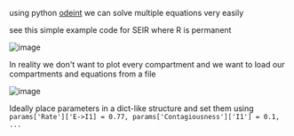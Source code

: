using python [odeint](https://stackoverflow.com/questions/51808922/how-to-solve-a-system-of-differential-equations-using-scipy-odeint) we can solve multiple equations very easily

see this simple example code for SEIR where R is permanent

![image](https://user-images.githubusercontent.com/43907476/156083899-eea90569-76ce-42e2-b001-6506b4c69663.png)

In reality we don't want to plot every compartment and we want to load our compartments and equations from a file

![image](https://user-images.githubusercontent.com/43907476/156084266-0367099a-2225-4a82-8c37-439603b2c4ee.png)

Ideally place parameters in a dict-like structure and set them using `params['Rate']['E->I1] = 0.77, params['Contagiousness']['I1'] = 0.1, ...`
